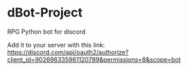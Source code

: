 # dBot-Project

RPG Python bot for discord

Add it to your server with this link:
https://discord.com/api/oauth2/authorize?client_id=902696335961120789&permissions=8&scope=bot
